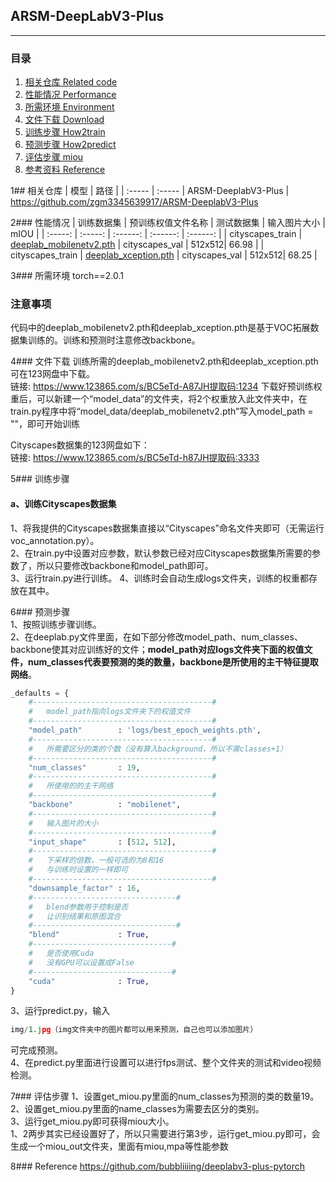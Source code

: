## ARSM-DeepLabV3-Plus
---

### 目录
1. [相关仓库 Related code](#相关仓库)
2. [性能情况 Performance](#性能情况)
3. [所需环境 Environment](#所需环境)
4. [文件下载 Download](#文件下载)
5. [训练步骤 How2train](#训练步骤)
6. [预测步骤 How2predict](#预测步骤)
7. [评估步骤 miou](#评估步骤)
8. [参考资料 Reference](#Reference)

1## 相关仓库
| 模型 | 路径 |
| :----- | :----- |
ARSM-DeeplabV3-Plus | https://github.com/zgm3345639917/ARSM-DeeplabV3-Plus

2### 性能情况
| 训练数据集 | 预训练权值文件名称 | 测试数据集 | 输入图片大小 | mIOU | 
| :-----: | :-----: | :------: | :------: | :------: | 
| cityscapes_train | [deeplab_mobilenetv2.pth](https://www.123865.com/s/BC5eTd-A87JH提取码:1234) | cityscapes_val | 512x512| 66.98 | 
| cityscapes_train | [deeplab_xception.pth](https://www.123865.com/s/BC5eTd-A87JH提取码:1234) | cityscapes_val | 512x512| 68.25 | 

3### 所需环境
torch==2.0.1

### 注意事项
代码中的deeplab_mobilenetv2.pth和deeplab_xception.pth是基于VOC拓展数据集训练的。训练和预测时注意修改backbone。    

4### 文件下载
训练所需的deeplab_mobilenetv2.pth和deeplab_xception.pth可在123网盘中下载。     
链接: https://www.123865.com/s/BC5eTd-A87JH提取码:1234
下载好预训练权重后，可以新建一个“model_data”的文件夹，将2个权重放入此文件夹中，在train.py程序中将“model_data/deeplab_mobilenetv2.pth”写入model_path = ""，即可开始训练  

Cityscapes数据集的123网盘如下：  
链接: https://www.123865.com/s/BC5eTd-h87JH提取码:3333   

5### 训练步骤
#### a、训练Cityscapes数据集
1、将我提供的Cityscapes数据集直接以“Cityscapes”命名文件夹即可（无需运行voc_annotation.py）。  
2、在train.py中设置对应参数，默认参数已经对应Cityscapes数据集所需要的参数了，所以只要修改backbone和model_path即可。  
3、运行train.py进行训练。 
4、训练时会自动生成logs文件夹，训练的权重都存放在其中。

6### 预测步骤    
1、按照训练步骤训练。    
2、在deeplab.py文件里面，在如下部分修改model_path、num_classes、backbone使其对应训练好的文件；**model_path对应logs文件夹下面的权值文件，num_classes代表要预测的类的数量，backbone是所使用的主干特征提取网络**。    
```python
_defaults = {
    #----------------------------------------#
    #   model_path指向logs文件夹下的权值文件
    #----------------------------------------#
    "model_path"        : 'logs/best_epoch_weights.pth',
    #----------------------------------------#
    #   所需要区分的类的个数（没有算入background，所以不需classes+1）
    #----------------------------------------#
    "num_classes"       : 19,
    #----------------------------------------#
    #   所使用的的主干网络
    #----------------------------------------#
    "backbone"          : "mobilenet",
    #----------------------------------------#
    #   输入图片的大小
    #----------------------------------------#
    "input_shape"       : [512, 512],
    #----------------------------------------#
    #   下采样的倍数，一般可选的为8和16
    #   与训练时设置的一样即可
    #----------------------------------------#
    "downsample_factor" : 16,
    #--------------------------------#
    #   blend参数用于控制是否
    #   让识别结果和原图混合
    #--------------------------------#
    "blend"             : True,
    #-------------------------------#
    #   是否使用Cuda
    #   没有GPU可以设置成False
    #-------------------------------#
    "cuda"              : True,
}
```
3、运行predict.py，输入    
```python
img/1.jpg（img文件夹中的图片都可以用来预测，自己也可以添加图片）
```
可完成预测。    
4、在predict.py里面进行设置可以进行fps测试、整个文件夹的测试和video视频检测。   

7### 评估步骤
1、设置get_miou.py里面的num_classes为预测的类的数量19。  
2、设置get_miou.py里面的name_classes为需要去区分的类别。  
3、运行get_miou.py即可获得miou大小。  
1、2两步其实已经设置好了，所以只需要进行第3步，运行get_miou.py即可，会生成一个miou_out文件夹，里面有miou,mpa等性能参数

8### Reference
https://github.com/bubbliiiing/deeplabv3-plus-pytorch
